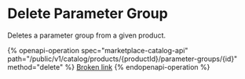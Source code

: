 # Delete Parameter Group

Deletes a parameter group from a given product.

{% openapi-operation spec="marketplace-catalog-api" path="/public/v1/catalog/products/{productId}/parameter-groups/{id}" method="delete" %}
[Broken link](broken-reference)
{% endopenapi-operation %}
